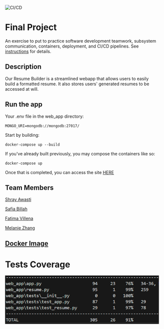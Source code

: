 ![CI/CD](https://github.com/software-students-fall2024/5-final-five/actions/workflows/web-app.yml/badge.svg)

# Final Project

An exercise to put to practice software development teamwork, subsystem communication, containers, deployment, and CI/CD pipelines. See [instructions](./instructions.md) for details.

## Description

Our Resume Builder is a streamlined webapp that allows users to easily build a formatted resume. It also stores users' generated resumes to be accessed at will.

## Run the app

Your .env file in the web_app directory:

```
MONGO_URI=mongodb://mongodb:27017/
```

Start by building:

```
docker-compose up --build
```

If you've already built previously, you may compose the containers like so:

```
docker-compose up
```

Once that is completed, you can access the site [HERE](http://127.0.0.1:5002)

## Team Members

[Shray Awasti](https://github.com/shrayawasti)

[Safia Billah](https://github.com/safiabillah)

[Fatima Villena](https://github.com/favils)

[Melanie Zhang](https://github.com/melanie-y-zhang)

## [Docker Image](https://hub.docker.com/r/fav2019/web-app)

# Tests Coverage
![coverage](coverage.png)
